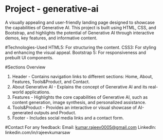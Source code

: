 # Project - generative-ai
A visually appealing and user-friendly landing page designed to showcase the capabilities of Generative AI. This project is built using HTML, CSS, and Bootstrap, and highlights the potential of Generative AI through interactive demos, key features, and informative content.

#Technologies-Used
HTML5: For structuring the content.
CSS3: For styling and enhancing the visual appeal.
Bootstrap 5: For responsiveness and prebuilt UI components.

#Sections Overview
1. Header - Contains navigation links to different sections: Home, About, Features, Tools&Product, and Contact.
2. About Generative AI - Explains the concept of Generative AI and its real-world applications.
3. Features - Highlights the core capabilities of Generative AI, such as content generation, image synthesis, and personalized assistance.
4. Tools&Product - Provides an interactive or visual showcase of AI-generated outputs and Product.
5. Footer - Includes social media links and a contact form.

#Contact
For any feedback:
Email: kumar.rajeev0005@gmail.com
LinkedIn: linkedin.com/in/rajeevkumarsaw
